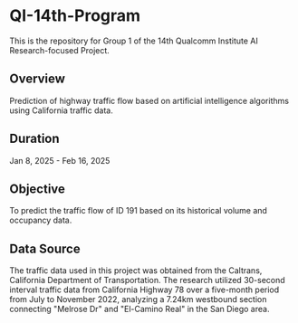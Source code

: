 # QI-14th-Program
This is the repository for Group 1 of the 14th Qualcomm Institute AI Research-focused Project.

## Overview
Prediction of highway traffic flow based on artificial intelligence algorithms using California traffic data.

## Duration
Jan 8, 2025 - Feb 16, 2025

## Objective
To predict the traffic flow of ID 191 based on its historical volume and occupancy data.

## Data Source
The traffic data used in this project was obtained from the Caltrans, California Department of Transportation. The research utilized 30-second interval traffic data from California Highway 78 over a five-month period from July to November 2022, analyzing a 7.24km westbound section connecting "Melrose Dr" and "El-Camino Real" in the San Diego area.
